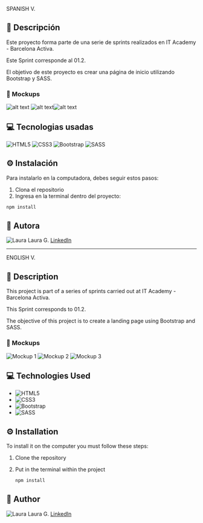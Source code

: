 SPANISH V.

## 🌸 Descripción

Este proyecto forma parte de una serie de sprints realizados en IT Academy - Barcelona Activa.

Este Sprint corresponde al 01.2.

El objetivo de este proyecto es crear una página de inicio utilizando Bootstrap y SASS.

### 📖 Mockups

![alt text](assets/image.png)
![alt text](assets/image-1.png)![alt text](assets/image-2.png)

## 💻 Tecnologias usadas

![HTML5](https://img.shields.io/badge/HTML5-E34F26?style=for-the-badge&logo=html5&logoColor=white) 
![CSS3](https://img.shields.io/badge/CSS3-1572B6?style=for-the-badge&logo=css3&logoColor=white)
![Bootstrap](https://img.shields.io/badge/Bootstrap_v.5.3.3-7952B3?style=for-the-badge&logo=bootstrap&logoColor=white) 
![SASS](https://img.shields.io/badge/SASS-CC6699?style=for-the-badge&logo=sass&logoColor=white)

## ⚙️ Instalación

Para instalarlo en la computadora, debes seguir estos pasos:

1. Clona el repositorio
2. Ingresa en la terminal dentro del proyecto:

```bash
npm install
``` 

## 🔗 Autora

![Laura](https://avatars.githubusercontent.com/ImLauraGS?s=50) 
Laura G. 
[LinkedIn](https://www.linkedin.com/in/laura-gil-solano/)


_______________________________________________________________________

ENGLISH V.

## 🌸 Description

This project is part of a series of sprints carried out at IT Academy - Barcelona Activa.

This Sprint corresponds to 01.2.

The objective of this project is to create a landing page using Bootstrap and SASS.

### 📖 Mockups

![Mockup 1](image.png)
![Mockup 2](image-1.png)
![Mockup 3](image-2.png)

## 💻 Technologies Used

- ![HTML5](https://img.shields.io/badge/HTML5-E34F26?style=for-the-badge&logo=html5&logoColor=white)
- ![CSS3](https://img.shields.io/badge/CSS3-1572B6?style=for-the-badge&logo=css3&logoColor=white)
- ![Bootstrap](https://img.shields.io/badge/Bootstrap_v.5.3.3-7952B3?style=for-the-badge&logo=bootstrap&logoColor=white)
- ![SASS](https://img.shields.io/badge/SASS-CC6699?style=for-the-badge&logo=sass&logoColor=white)

## ⚙️ Installation

To install it on the computer you must follow these steps:

1. Clone the repository
2. Put in the terminal within the project

     ```bash
    npm install
     ```

## 🔗 Author

![Laura](https://avatars.githubusercontent.com/ImLauraGS?s=50) 
Laura G. 
[LinkedIn](https://www.linkedin.com/in/laura-gil-solano/)
